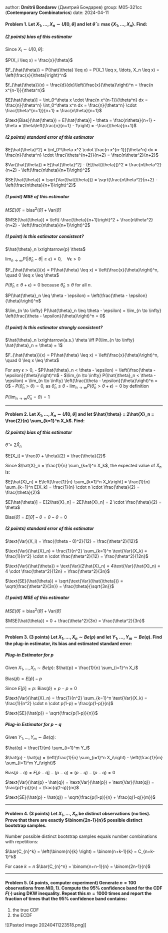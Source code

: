 author: **Dmitrii Bondarev** (Дмитрий Бондарев)
group: М05-321сс (**Contemporary Combinatorics**)
date: 2024-04-11


#### **Problem 1.** Let $X_1, \ldots, X_n \sim U[0,\theta]$ and let $\hat{\theta} = \max\{X_1, \ldots, X_n\}$. Find:
##### (2 points) bias of this estimator
Since $X_i \sim U[0,\theta]$:

$P(X_i \leq x) = \frac{x}{\theta}$

$F_{\hat{\theta}} = P(\hat{\theta} \leq x) = P(X_1 \leq x, \ldots, X_n \leq x) = \left(\frac{x}{\theta}\right)^n$

$f_{\hat{\theta}}(x) = \frac{d}{dx}\left(\frac{x}{\theta}\right)^n = \frac{n x^{n-1}}{\theta^n}$

$E[\hat{\theta}] = \int_0^\theta x \cdot \frac{n x^{n-1}}{\theta^n} dx = \frac{n}{\theta^n} \int_0^\theta x^n dx = \frac{n}{\theta^n} \cdot \frac{\theta^{n+1}}{n+1} = \frac{n\theta}{n+1}$

$\text{Bias}(\hat{\theta}) = E[\hat{\theta}] - \theta = \frac{n\theta}{n+1} - \theta = \theta\left(\frac{n}{n+1} - 1\right) = -\frac{\theta}{n+1}$

##### (2 points) standard error of this estimator

$E[\hat{\theta}^2] = \int_0^\theta x^2 \cdot \frac{n x^{n-1}}{\theta^n} dx = \frac{n}{\theta^n} \cdot \frac{\theta^{n+2}}{n+2} = \frac{n\theta^2}{n+2}$

$Var(\hat{\theta}) = E[\hat{\theta}^2] - (E[\hat{\theta}])^2 = \frac{n\theta^2}{n+2} - \left(\frac{n\theta}{n+1}\right)^2$

$SE(\hat{\theta}) = \sqrt{Var(\hat{\theta})} = \sqrt{\frac{n\theta^2}{n+2} - \left(\frac{n\theta}{n+1}\right)^2}$

##### (1 point) MSE of this estimator
$MSE(\hat{\theta}) = \text{bias}^2(\hat{\theta}) + \text{Var}(\hat{\theta})$

$MSE(\hat{\theta}) = \left(-\frac{\theta}{n+1}\right)^2 + \frac{n\theta^2}{n+2} - \left(\frac{n\theta}{n+1}\right)^2$

##### (1 point) Is this estimator consistent?
$\hat{\theta}_n \xrightarrow{p} \theta$

$\lim_{n \to \infty} P(|\hat{\theta}_n - \theta| \geq \epsilon) = 0, \quad \forall \epsilon > 0$

$F_{\hat{\theta}}(x) = P(\hat{\theta} \leq x) = \left(\frac{x}{\theta}\right)^n, \quad 0 \leq x \leq \theta$

$P(\hat{\theta}_n \geq \theta + \epsilon) = 0$ because $\hat{\theta}_n \leq \theta$ for all $n$.

$P(\hat{\theta}_n \leq \theta - \epsilon) = \left(\frac{\theta - \epsilon}{\theta}\right)^n$

$\lim_{n \to \infty} P(\hat{\theta}_n \leq \theta - \epsilon) = \lim_{n \to \infty} \left(\frac{\theta - \epsilon}{\theta}\right)^n = 0$

##### (1 point) Is this estimator strongly consistent?

$\hat{\theta}_n \xrightarrow{a.s.} \theta \iff P(\lim_{n \to \infty} \hat{\theta}_n = \theta) = 1$

$F_{\hat{\theta}}(x) = P(\hat{\theta} \leq x) = \left(\frac{x}{\theta}\right)^n, \quad 0 \leq x \leq \theta$


For any $\epsilon > 0$,
    -  $P(\hat{\theta}_n < \theta - \epsilon) = \left(\frac{\theta - \epsilon}{\theta}\right)^n$
        - $\lim_{n \to \infty} P(\hat{\theta}_n < \theta - \epsilon) = \lim_{n \to \infty} \left(\frac{\theta - \epsilon}{\theta}\right)^n = 0$
    - $P(\hat{\theta}_n > \theta) = 0$, as $\hat{\theta}_n \leq \theta$
        - $\lim_{n \to \infty} P(\hat{\theta}_n > \theta + \epsilon) = 0$ by definition

$P(\lim_{n \to \infty} \hat{\theta}_n = \theta) = 1$


---

#### **Problem 2.** Let $X_1, \ldots, X_n \sim U[0,\theta]$ and let $\hat{\theta} = 2\hat{X}_n = \frac{2}{n} \sum_{k=1}^n X_k$. Find:
##### (2 points) bias of this estimator
 $\hat{\theta} = 2\hat{X}_n$ 

$E[X_i] = \frac{0 + \theta}{2} = \frac{\theta}{2}$

Since $\hat{X}_n = \frac{1}{n} \sum_{k=1}^n X_k$, the expected value of $\hat{X}_n$ is:

$E[\hat{X}_n] = E\left[\frac{1}{n} \sum_{k=1}^n X_k\right] = \frac{1}{n} \sum_{k=1}^n E[X_k] = \frac{1}{n} \cdot n \cdot \frac{\theta}{2} = \frac{\theta}{2}$

$E[\hat{\theta}] = E[2\hat{X}_n] = 2E[\hat{X}_n] = 2 \cdot \frac{\theta}{2} = \theta$

$\text{Bias}(\hat{\theta}) = E[\hat{\theta}] - \theta = \theta - \theta = 0$
##### (2 points) standard error of this estimator
$\text{Var}(X_i) = \frac{(\theta - 0)^2}{12} = \frac{\theta^2}{12}$

$\text{Var}(\hat{X}_n) = \frac{1}{n^2} \sum_{k=1}^n \text{Var}(X_k) = \frac{1}{n^2} \cdot n \cdot \frac{\theta^2}{12} = \frac{\theta^2}{12n}$

$\text{Var}(\hat{\theta}) = \text{Var}(2\hat{X}_n) = 4\text{Var}(\hat{X}_n) = 4 \cdot \frac{\theta^2}{12n} = \frac{\theta^2}{3n}$

$\text{SE}(\hat{\theta}) = \sqrt{\text{Var}(\hat{\theta})} = \sqrt{\frac{\theta^2}{3n}} = \frac{\theta}{\sqrt{3n}}$

##### (1 point) MSE of this estimator

$MSE(\hat{\theta}) = \text{bias}^2(\hat{\theta}) + \text{Var}(\hat{\theta})$

$MSE(\hat{\theta}) = 0 + \frac{\theta^2}{3n} = \frac{\theta^2}{3n}$


---

#### **Problem 3.** (3 points) Let $X_1, \ldots, X_n \sim Be(p)$ and let $Y_1, \ldots, Y_m \sim Be(q)$. Find the plug-in estimator, its bias and estimated standard error:


##### Plug-in Estimator for $p$
Given $X_1, \ldots, X_n \sim Be(p)$:
$\hat{p} = \frac{1}{n} \sum_{i=1}^n X_i$

$\text{Bias}(\hat{p}) = E[\hat{p}] - p$

Since $E[\hat{p}] = p$:
$\text{Bias}(\hat{p}) = p - p = 0$

$\text{Var}(\hat{X}_n) = \frac{1}{n^2} \sum_{k=1}^n \text{Var}(X_k) = \frac{1}{n^2} \cdot n \cdot p(1-p) = \frac{p(1-p)}{n}$

$\text{SE}(\hat{p}) = \sqrt{\frac{p(1-p)}{n}}$

##### Plug-in Estimator for $p - q$
Given $Y_1, \ldots, Y_m \sim Be(q)$:

$\hat{q} = \frac{1}{m} \sum_{i=1}^m Y_i$

$\hat{p} - \hat{q} = \left(\frac{1}{n} \sum_{i=1}^n X_i\right) - \left(\frac{1}{m} \sum_{i=1}^m Y_i\right)$

$\text{Bias}(\hat{p} - \hat{q}) = E[\hat{p} - \hat{q}] - (p - q) = (p - q) - (p - q) = 0$

$\text{Var}(\hat{p} - \hat{q}) = \text{Var}(\hat{p}) + \text{Var}(\hat{q}) = \frac{p(1-p)}{n} + \frac{q(1-q)}{m}$

$\text{SE}(\hat{p} - \hat{q}) = \sqrt{\frac{p(1-p)}{n} + \frac{q(1-q)}{m}}$

---

#### **Problem 4.** (3 points) Let $X_1, \ldots, X_n$ be distinct observations (no ties). Prove that there are exactly $\binom{2n-1}{n}$ possible distinct bootstrap samples.

Number possible distinct bootstrap samples equals number combinations with repetitions:

$\bar{C_{n}^k} = \left(\binom{n}{k} \right) = \binom{n+k-1}{k} = C_{n+k-1}^k$

For case $k=n$
$\bar{C_{n}^n} = \binom{n+n-1}{n} = \binom{2n-1}{n}$

---

#### **Problem 5.** (4 points, computer experiment) Generate $n = 100$ observations from $N(0,1)$. Compute the 95% confidence band for the CDF $F(\cdot)$ using DKW inequality. Repeat this $m = 1000$ times and report the fraction of times that the 95% confidence band contains:
1. the true CDF
2. the ECDF

![[Pasted image 20240411223518.png]]